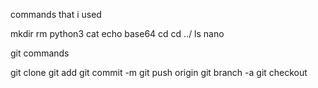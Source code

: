 commands that i used 


mkdir
rm
python3 
cat 
echo
base64
cd 
cd ../
ls
nano

git commands  




git clone 
git add
git commit -m
git push origin 
git branch -a
git checkout
